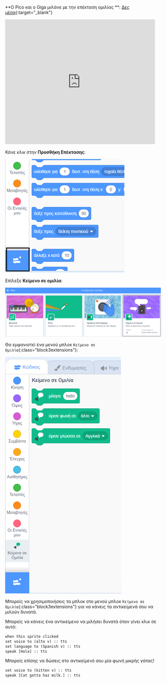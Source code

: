 **Ο Pico και ο Giga μιλάνε με την επέκταση ομιλίας **: [Δες μέσα](https://scratch.mit.edu/projects/499373708/editor){:target="_blank"}

<div class="scratch-preview">
  <iframe allowtransparency="true" width="485" height="402" src="https://scratch.mit.edu/projects/embed/499373708/?autostart=false" frameborder="0"></iframe>
</div>

Κάνε κλικ στην **Προσθήκη Επέκτασης**:

![Το εικονίδιο "Προσθήκη επέκτασης".](images/add-extension.png)

Επίλεξε **Κείμενο σε ομιλία**:

![Η επέκταση "Κείμενο σε ομιλία" επισημασμένη.](images/text-to-speech.png)

Θα εμφανιστεί ένα μενού μπλοκ `Κείμενο σε Ομιλία`{:class="block3extensions"}:

![Το μενού μπλοκ "Κείμενο σε ομιλία".](images/text-to-speech-blocks.png)

Μπορείς να χρησιμοποιήσεις τα μπλοκ στο μενού μπλοκ `Κείμενο σε Ομιλία`{:class="block3extensions"} για να κάνεις τα αντικείμενά σου να μιλούν δυνατά.

Μπορείς να κάνεις ένα αντικείμενο να μιλήσει δυνατά όταν γίνει κλικ σε αυτό:

```blocks3
when this sprite clicked
set voice to (alto v) :: tts
set language to (Spanish v) :: tts
speak [Hola] :: tts
```

Μπορείς επίσης να δώσεις στο αντικείμενό σου μία φωνή μικρής γάτας!

```blocks3
set voice to (kitten v) :: tts
speak [Cat gotta haz milk.] :: tts
```
